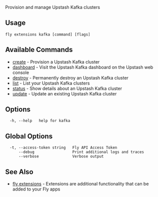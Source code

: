 Provision and manage Upstash Kafka clusters


## Usage
~~~
fly extensions kafka [command] [flags]
~~~

## Available Commands
* [create](/docs/flyctl/extensions-kafka-create/)	 - Provision a Upstash Kafka cluster
* [dashboard](/docs/flyctl/extensions-kafka-dashboard/)	 - Visit the Upstash Kafka dashboard on the Upstash web console
* [destroy](/docs/flyctl/extensions-kafka-destroy/)	 - Permanently destroy an Upstash Kafka cluster
* [list](/docs/flyctl/extensions-kafka-list/)	 - List your Upstash Kafka clusters
* [status](/docs/flyctl/extensions-kafka-status/)	 - Show details about an Upstash Kafka cluster
* [update](/docs/flyctl/extensions-kafka-update/)	 - Update an existing Upstash Kafka cluster

## Options

~~~
  -h, --help   help for kafka
~~~

## Global Options

~~~
  -t, --access-token string   Fly API Access Token
      --debug                 Print additional logs and traces
      --verbose               Verbose output
~~~

## See Also

* [fly extensions](/docs/flyctl/extensions/)	 - Extensions are additional functionality that can be added to your Fly apps

